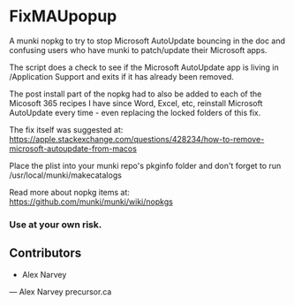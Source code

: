 # FixMAUpopup
A munki nopkg to try to stop Microsoft AutoUpdate bouncing in the doc and confusing users who have munki to patch/update their Microsoft apps.

The script does a check to see if the Microsoft AutoUpdate app is living in /Application Support and exits if it has already been removed.

The post install part of the nopkg had to also be added to each of the Micosoft 365 recipes I have since Word, Excel, etc, reinstall Microsoft AutoUpdate every time - even replacing the locked folders of this fix.

The fix itself was suggested at: https://apple.stackexchange.com/questions/428234/how-to-remove-microsoft-autoupdate-from-macos

Place the plist into your munki repo's pkginfo folder and don't forget to run /usr/local/munki/makecatalogs

Read more about nopkg items at: https://github.com/munki/munki/wiki/nopkgs

### Use at your own risk.

## Contributors
* Alex Narvey

—
Alex Narvey
precursor.ca
